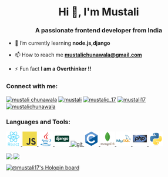 <h1 align="center">Hi 👋, I'm Mustali</h1>
<h3 align="center">A passionate frontend developer from India</h3>

- 🌱 I’m currently learning **node.js,django**

- 📫 How to reach me **mustalichunawala@gmail.com**

- ⚡ Fun fact **I am a Overthinker !!**

<h3 align="left">Connect with me:</h3>
<p align="left">
 <a href="https://linkedin.com/in/mustali chunawala" target="blank"><img align="center" src="https://raw.githubusercontent.com/rahuldkjain/github-profile-readme-generator/master/src/images/icons/Social/linked-in-alt.svg" alt="mustali chunawala" height="30" width="40" /></a>
<a href="https://codepen.io/mustali" target="blank"><img align="center" src="https://raw.githubusercontent.com/rahuldkjain/github-profile-readme-generator/master/src/images/icons/Social/codepen.svg" alt="mustali" height="30" width="40" /></a>
<a href="https://instagram.com/mustalic_17" target="blank"><img align="center" src="https://raw.githubusercontent.com/rahuldkjain/github-profile-readme-generator/master/src/images/icons/Social/instagram.svg" alt="mustalic_17" height="30" width="40" /></a>
<a href="https://www.codechef.com/users/mustali17" target="blank"><img align="center" src="https://cdn.jsdelivr.net/npm/simple-icons@3.1.0/icons/codechef.svg" alt="mustali17" height="30" width="40" /></a>
<a href="https://www.hackerrank.com/mustalichunawala" target="blank"><img align="center" src="https://raw.githubusercontent.com/rahuldkjain/github-profile-readme-generator/master/src/images/icons/Social/hackerrank.svg" alt="mustalichunawala" height="30" width="40" /></a>
</p>

<h3 align="left">Languages and Tools:</h3>
<p align="left"> <a href="https://reactjs.org/" target="_blank"> <img src="https://raw.githubusercontent.com/devicons/devicon/master/icons/react/react-original-wordmark.svg" alt="react" width="40" height="40"/> </a> <a href="https://developer.mozilla.org/en-US/docs/Web/JavaScript" target="_blank"> <img src="https://raw.githubusercontent.com/devicons/devicon/master/icons/javascript/javascript-original.svg" alt="javascript" width="40" height="40"/> </a><a href="https://www.java.com" target="_blank"> <img src="https://raw.githubusercontent.com/devicons/devicon/master/icons/java/java-original.svg" alt="java" width="40" height="40"/> </a> <a href="https://www.djangoproject.com/" target="_blank"> <img src="https://raw.githubusercontent.com/devicons/devicon/master/icons/django/django-original.svg" alt="django" width="40" height="40"/> </a>  <a href="https://git-scm.com/" target="_blank"> <img src="https://www.vectorlogo.zone/logos/git-scm/git-scm-icon.svg" alt="git" width="40" height="40"/> </a>  <a href="https://www.cprogramming.com/" target="_blank"> <img src="https://raw.githubusercontent.com/devicons/devicon/master/icons/c/c-original.svg" alt="c" width="40" height="40"/> </a>  <a href="https://www.mongodb.com/" target="_blank"> <img src="https://raw.githubusercontent.com/devicons/devicon/master/icons/mongodb/mongodb-original-wordmark.svg" alt="mongodb" width="40" height="40"/> </a> <a href="https://www.mysql.com/" target="_blank"> <img src="https://raw.githubusercontent.com/devicons/devicon/master/icons/mysql/mysql-original-wordmark.svg" alt="mysql" width="40" height="40"/> </a> <a href="https://www.php.net" target="_blank"> <img src="https://raw.githubusercontent.com/devicons/devicon/master/icons/php/php-original.svg" alt="php" width="40" height="40"/> </a> <a href="https://www.python.org" target="_blank"> <img src="https://raw.githubusercontent.com/devicons/devicon/master/icons/python/python-original.svg" alt="python" width="40" height="40"/> </a>  </p>
<a href="https://github.com/mustali17mustali17">
 <img align="center" src="https://github-readme-stats.vercel.app/api/top-langs/?username=mustali17&theme=dark&layout=compact" />
</a>
<a href="https://github.com/mustali17/mustali17">
 <img align="center" src="https://github-readme-stats.vercel.app/api//?username=mustali17&theme=dark" />
</a>

[![@mustali17's Holopin board](https://holopin.io/api/user/board?user=mustali17)](https://holopin.io/@mustali17)
